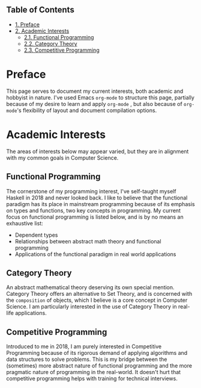 <div id="table-of-contents">
<h2>Table of Contents</h2>
<div id="text-table-of-contents">
<ul>
<li><a href="#sec-1">1. Preface</a></li>
<li><a href="#sec-2">2. Academic Interests</a>
<ul>
<li><a href="#sec-2-1">2.1. Functional Programming</a></li>
<li><a href="#sec-2-2">2.2. Category Theory</a></li>
<li><a href="#sec-2-3">2.3. Competitive Programming</a></li>
</ul>
</li>
</ul>
</div>
</div>

# Preface<a id="sec-1" name="sec-1"></a>

This page serves to document my current interests, both academic and hobbyist in nature.
I've used Emacs `org-mode` to structure this page, partially because of my desire to
learn and apply `org-mode` , but also because of `org-mode`'s flexibility of layout
and document compilation options.

# Academic Interests<a id="sec-2" name="sec-2"></a>

The areas of interests below may appear varied, but they are in alignment with my
common goals in Computer Science. 

## Functional Programming<a id="sec-2-1" name="sec-2-1"></a>

The cornerstone of my programming interest, I've self-taught myself Haskell in 2018 and
never looked back. I like to believe that the functional paradigm has its place in mainstream
programming because of its emphasis on types and functions, two key concepts in programming.
My current focus on functional programming is listed below, and is by no means an exhaustive
list:
-   Dependent types
-   Relationships between abstract math theory and functional programming
-   Applications of the functional paradigm in real world applications

## Category Theory<a id="sec-2-2" name="sec-2-2"></a>

An abstract mathematical theory deserving its own special mention. Category Theory offers an
alternative to Set Theory, and is concerned with the `composition` of objects, which I believe
is a core concept in Computer Science. I am particularly interested in the use of
Category Theory in real-life applications.

## Competitive Programming<a id="sec-2-3" name="sec-2-3"></a>

Introduced to me in 2018, I am purely interested in Competitive Programming because of its
rigorous demand of applying algorithms and data structures to solve problems. This is my 
bridge between the (sometimes) more abstract nature of functional programming and the more
pragmatic nature of programming in the real-world. It doesn't hurt that competitive programming
helps with training for technical interviews.
